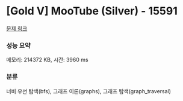 # [Gold V] MooTube (Silver) - 15591 

[문제 링크](https://www.acmicpc.net/problem/15591) 

### 성능 요약

메모리: 214372 KB, 시간: 3960 ms

### 분류

너비 우선 탐색(bfs), 그래프 이론(graphs), 그래프 탐색(graph_traversal)

